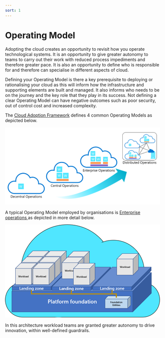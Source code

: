 ```yaml
---
sort: 1
---
```


# Operating Model

Adopting the cloud creates an opportunity to revisit how you operate technological systems. It is an opportunity to give greater autonomy to teams to carry out their work with reduced process impediments and therefore greater pace.  It is also an opportunity to define who is responsible for and therefore can specialise in different aspects of cloud.

Defining your Operating Model is there a key prerequisite to deploying or rationalising your cloud as this will inform how the infrastructure and supporting elements are built and managed. It also informs who needs to be on the journey and the key role that they play in its success.  Not defining a clear Operating Model can have negative outcomes such as poor security, out of control cost and increased complexity.

The [Cloud Adoption Framework](https://learn.microsoft.com/en-us/azure/cloud-adoption-framework/operating-model/compare) defines 4 common Operating Models as depicted below.

![Alt text](operating-model-complexity.png)

A typical Operating Model employed by organisations is [Enterprise operations
](https://learn.microsoft.com/en-us/azure/cloud-adoption-framework/operating-model/compare#enterprise-operations) as depicted in more detail below.

![Alt text](enterprise-operations.png)

In this architecture workload teams are granted greater autonomy to drive innovation, within well-defined guardrails.